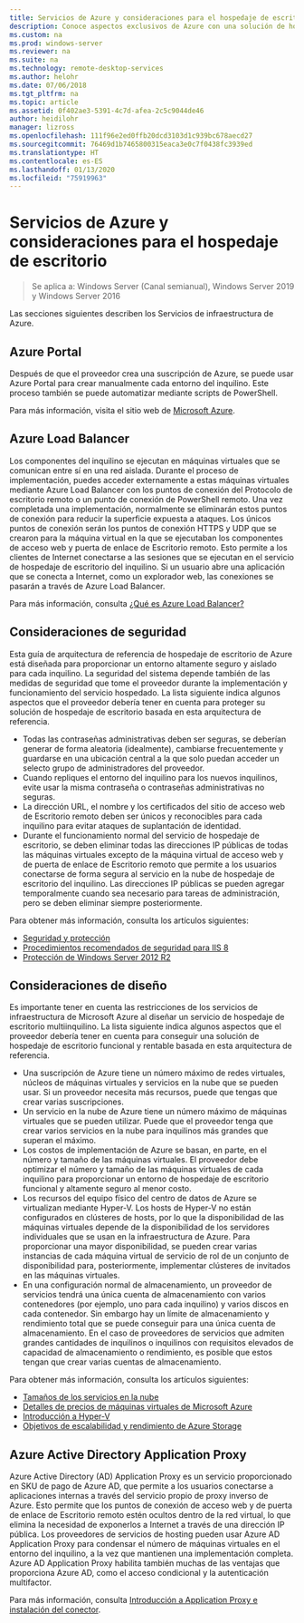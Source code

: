 ```yaml
---
title: Servicios de Azure y consideraciones para el hospedaje de escritorio
description: Conoce aspectos exclusivos de Azure con una solución de hospedaje de Escritorio remoto.
ms.custom: na
ms.prod: windows-server
ms.reviewer: na
ms.suite: na
ms.technology: remote-desktop-services
ms.author: helohr
ms.date: 07/06/2018
ms.tgt_pltfrm: na
ms.topic: article
ms.assetid: 0f402ae3-5391-4c7d-afea-2c5c9044de46
author: heidilohr
manager: lizross
ms.openlocfilehash: 111f96e2ed0ffb20dcd3103d1c939bc678aecd27
ms.sourcegitcommit: 76469d1b7465800315eaca3e0c7f0438fc3939ed
ms.translationtype: HT
ms.contentlocale: es-ES
ms.lasthandoff: 01/13/2020
ms.locfileid: "75919963"
---
```

# <a name="azure-services-and-considerations-for-desktop-hosting"></a>Servicios de Azure y consideraciones para el hospedaje de escritorio

>Se aplica a: Windows Server (Canal semianual), Windows Server 2019 y Windows Server 2016

Las secciones siguientes describen los Servicios de infraestructura de Azure.
  
## <a name="azure-portal"></a>Azure Portal

Después de que el proveedor crea una suscripción de Azure, se puede usar Azure Portal para crear manualmente cada entorno del inquilino. Este proceso también se puede automatizar mediante scripts de PowerShell.  

Para más información, visita el sitio web de [Microsoft Azure](https://www.azure.microsoft.com).
  
## <a name="azure-load-balancer"></a>Azure Load Balancer

Los componentes del inquilino se ejecutan en máquinas virtuales que se comunican entre sí en una red aislada. Durante el proceso de implementación, puedes acceder externamente a estas máquinas virtuales mediante Azure Load Balancer con los puntos de conexión del Protocolo de escritorio remoto o un punto de conexión de PowerShell remoto. Una vez completada una implementación, normalmente se eliminarán estos puntos de conexión para reducir la superficie expuesta a ataques. Los únicos puntos de conexión serán los puntos de conexión HTTPS y UDP que se crearon para la máquina virtual en la que se ejecutaban los componentes de acceso web y puerta de enlace de Escritorio remoto. Esto permite a los clientes de Internet conectarse a las sesiones que se ejecutan en el servicio de hospedaje de escritorio del inquilino. Si un usuario abre una aplicación que se conecta a Internet, como un explorador web, las conexiones se pasarán a través de Azure Load Balancer.  
  
Para más información, consulta [¿Qué es Azure Load Balancer?](https://azure.microsoft.com/documentation/articles/virtual-machines-linux-load-balance/)
  
## <a name="security-considerations"></a>Consideraciones de seguridad

Esta guía de arquitectura de referencia de hospedaje de escritorio de Azure está diseñada para proporcionar un entorno altamente seguro y aislado para cada inquilino. La seguridad del sistema depende también de las medidas de seguridad que tome el proveedor durante la implementación y funcionamiento del servicio hospedado. La lista siguiente indica algunos aspectos que el proveedor debería tener en cuenta para proteger su solución de hospedaje de escritorio basada en esta arquitectura de referencia.

- Todas las contraseñas administrativas deben ser seguras, se deberían generar de forma aleatoria (idealmente), cambiarse frecuentemente y guardarse en una ubicación central a la que solo puedan acceder un selecto grupo de administradores del proveedor.  
- Cuando repliques el entorno del inquilino para los nuevos inquilinos, evite usar la misma contraseña o contraseñas administrativas no seguras.
- La dirección URL, el nombre y los certificados del sitio de acceso web de Escritorio remoto deben ser únicos y reconocibles para cada inquilino para evitar ataques de suplantación de identidad.  
- Durante el funcionamiento normal del servicio de hospedaje de escritorio, se deben eliminar todas las direcciones IP públicas de todas las máquinas virtuales excepto de la máquina virtual de acceso web y de puerta de enlace de Escritorio remoto que permite a los usuarios conectarse de forma segura al servicio en la nube de hospedaje de escritorio del inquilino. Las direcciones IP públicas se pueden agregar temporalmente cuando sea necesario para tareas de administración, pero se deben eliminar siempre posteriormente.  
  
Para obtener más información, consulta los artículos siguientes:

- [Seguridad y protección](https://docs.microsoft.com/previous-versions/windows/it-pro/windows-server-2012-R2-and-2012/hh831778(v=ws.11))  
- [Procedimientos recomendados de seguridad para IIS 8](https://docs.microsoft.com/previous-versions/windows/it-pro/windows-server-2012-R2-and-2012/jj635855(v=ws.11))  
- [Protección de Windows Server 2012 R2](https://docs.microsoft.com/previous-versions/windows/it-pro/windows-server-2012-R2-and-2012/hh831360(v=ws.11))  
  
## <a name="design-considerations"></a>Consideraciones de diseño

Es importante tener en cuenta las restricciones de los servicios de infraestructura de Microsoft Azure al diseñar un servicio de hospedaje de escritorio multiinquilino. La lista siguiente indica algunos aspectos que el proveedor debería tener en cuenta para conseguir una solución de hospedaje de escritorio funcional y rentable basada en esta arquitectura de referencia.  
  
- Una suscripción de Azure tiene un número máximo de redes virtuales, núcleos de máquinas virtuales y servicios en la nube que se pueden usar. Si un proveedor necesita más recursos, puede que tengas que crear varias suscripciones.
- Un servicio en la nube de Azure tiene un número máximo de máquinas virtuales que se pueden utilizar. Puede que el proveedor tenga que crear varios servicios en la nube para inquilinos más grandes que superan el máximo.  
- Los costos de implementación de Azure se basan, en parte, en el número y tamaño de las máquinas virtuales. El proveedor debe optimizar el número y tamaño de las máquinas virtuales de cada inquilino para proporcionar un entorno de hospedaje de escritorio funcional y altamente seguro al menor costo.  
- Los recursos del equipo físico del centro de datos de Azure se virtualizan mediante Hyper-V. Los hosts de Hyper-V no están configurados en clústeres de hosts, por lo que la disponibilidad de las máquinas virtuales depende de la disponibilidad de los servidores individuales que se usan en la infraestructura de Azure. Para proporcionar una mayor disponibilidad, se pueden crear varias instancias de cada máquina virtual de servicio de rol de un conjunto de disponibilidad para, posteriormente, implementar clústeres de invitados en las máquinas virtuales.  
- En una configuración normal de almacenamiento, un proveedor de servicios tendrá una única cuenta de almacenamiento con varios contenedores (por ejemplo, uno para cada inquilino) y varios discos en cada contenedor. Sin embargo hay un límite de almacenamiento y rendimiento total que se puede conseguir para una única cuenta de almacenamiento. En el caso de proveedores de servicios que admiten grandes cantidades de inquilinos o inquilinos con requisitos elevados de capacidad de almacenamiento o rendimiento, es posible que estos tengan que crear varias cuentas de almacenamiento.  
  
Para obtener más información, consulta los artículos siguientes:

- [Tamaños de los servicios en la nube](https://docs.microsoft.com/azure/cloud-services/cloud-services-sizes-specs)  
- [Detalles de precios de máquinas virtuales de Microsoft Azure](https://azure.microsoft.com/pricing/details/virtual-machines/)  
- [Introducción a Hyper-V](https://docs.microsoft.com/previous-versions/windows/it-pro/windows-server-2012-R2-and-2012/hh831531(v=ws.11))  
- [Objetivos de escalabilidad y rendimiento de Azure Storage](https://docs.microsoft.com/azure/storage/common/storage-scalability-targets)  

## <a name="azure-active-directory-application-proxy"></a>Azure Active Directory Application Proxy

Azure Active Directory (AD) Application Proxy es un servicio proporcionado en SKU de pago de Azure AD, que permite a los usuarios conectarse a aplicaciones internas a través del servicio propio de proxy inverso de Azure. Esto permite que los puntos de conexión de acceso web y de puerta de enlace de Escritorio remoto estén ocultos dentro de la red virtual, lo que elimina la necesidad de exponerlos a Internet a través de una dirección IP pública. Los proveedores de servicios de hosting pueden usar Azure AD Application Proxy para condensar el número de máquinas virtuales en el entorno del inquilino, a la vez que mantienen una implementación completa. Azure AD Application Proxy habilita también muchas de las ventajas que proporciona Azure AD, como el acceso condicional y la autenticación multifactor.

Para más información, consulta [Introducción a Application Proxy e instalación del conector](https://docs.microsoft.com/azure/active-directory/manage-apps/application-proxy-enable).